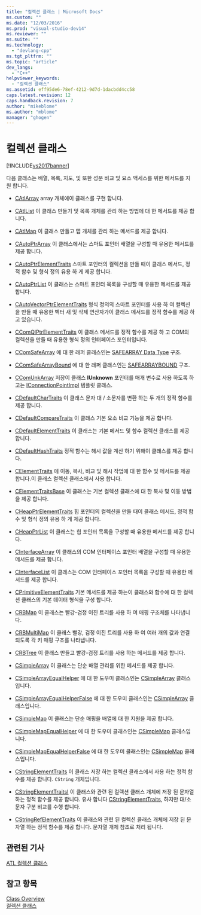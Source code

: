 ```yaml
---
title: "컬렉션 클래스 | Microsoft Docs"
ms.custom: ""
ms.date: "12/03/2016"
ms.prod: "visual-studio-dev14"
ms.reviewer: ""
ms.suite: ""
ms.technology: 
  - "devlang-cpp"
ms.tgt_pltfrm: ""
ms.topic: "article"
dev_langs: 
  - "C++"
helpviewer_keywords: 
  - "컬렉션 클래스"
ms.assetid: eff95de6-78ef-4212-9d7d-1dacbdd4cc58
caps.latest.revision: 12
caps.handback.revision: 7
author: "mikeblome"
ms.author: "mblome"
manager: "ghogen"
---
```

# 컬렉션 클래스
[!INCLUDE[vs2017banner](../assembler/inline/includes/vs2017banner.md)]

다음 클래스는 배열, 목록, 지도, 및 또한 성분 비교 및 요소 액세스를 위한 메서드를 지원 합니다.  
  
-   [CAtlArray](../atl/reference/catlarray-class.md) array 개체에이 클래스를 구현 합니다.  
  
-   [CAtlList](../atl/reference/catllist-class.md) 이 클래스 만들기 및 목록 개체를 관리 하는 방법에 대 한 메서드를 제공 합니다.  
  
-   [CAtlMap](../atl/reference/catlmap-class.md) 이 클래스 만들고 맵 개체를 관리 하는 메서드를 제공 합니다.  
  
-   [CAutoPtrArray](../atl/reference/cautoptrarray-class.md) 이 클래스에서는 스마트 포인터 배열을 구성할 때 유용한 메서드를 제공 합니다.  
  
-   [CAutoPtrElementTraits](../atl/reference/cautoptrelementtraits-class.md) 스마트 포인터의 컬렉션을 만들 때이 클래스 메서드, 정적 함수 및 형식 정의 유용 하 게 제공 합니다.  
  
-   [CAutoPtrList](../atl/reference/cautoptrlist-class.md) 이 클래스는 스마트 포인터 목록을 구성할 때 유용한 메서드를 제공 합니다.  
  
-   [CAutoVectorPtrElementTraits](../atl/reference/cautovectorptrelementtraits-class.md) 형식 정의의 스마트 포인터를 사용 하 여 컬렉션을 만들 때 유용한 벡터 새 및 삭제 연산자가이 클래스 메서드를 정적 함수를 제공 하 고 있습니다.  
  
-   [CComQIPtrElementTraits](../atl/reference/ccomqiptrelementtraits-class.md) 이 클래스 메서드를 정적 함수를 제공 하 고 COM의 컬렉션을 만들 때 유용한 형식 정의 인터페이스 포인터입니다.  
  
-   [CComSafeArray](../atl/reference/ccomsafearray-class.md) 에 대 한 래퍼 클래스인는 [SAFEARRAY Data Type](http://msdn.microsoft.com/ko-kr/9ec8025b-4763-4526-ab45-390c5d8b3b1e) 구조.  
  
-   [CComSafeArrayBound](../atl/reference/ccomsafearraybound-class.md) 에 대 한 래퍼 클래스인는  [SAFEARRAYBOUND](http://msdn.microsoft.com/ko-kr/303a9bdb-71d6-4f14-8747-84cf84936c6d) 구조.  
  
-   [CComUnkArray](../atl/reference/ccomunkarray-class.md) 저장이 클래스  **IUnknown** 포인터를 매개 변수로 사용 하도록 하 고는  [IConnectionPointImpl](../atl/reference/iconnectionpointimpl-class.md) 템플릿 클래스.  
  
-   [CDefaultCharTraits](../atl/reference/cdefaultchartraits-class.md) 이 클래스 문자 대 \/ 소문자를 변환 하는 두 개의 정적 함수를 제공 합니다.  
  
-   [CDefaultCompareTraits](../atl/reference/cdefaultcomparetraits-class.md) 이 클래스 기본 요소 비교 기능을 제공 합니다.  
  
-   [CDefaultElementTraits](../atl/reference/cdefaultelementtraits-class.md) 이 클래스는 기본 메서드 및 함수 컬렉션 클래스를 제공 합니다.  
  
-   [CDefaultHashTraits](../atl/reference/cdefaulthashtraits-class.md) 정적 함수는 해시 값을 계산 하기 위해이 클래스를 제공 합니다.  
  
-   [CElementTraits](../atl/reference/celementtraits-class.md) 에 이동, 복사, 비교 및 해시 작업에 대 한 함수 및 메서드를 제공 합니다.이 클래스 컬렉션 클래스에서 사용 합니다.  
  
-   [CElementTraitsBase](../atl/reference/celementtraitsbase-class.md) 이 클래스는 기본 컬렉션 클래스에 대 한 복사 및 이동 방법을 제공 합니다.  
  
-   [CHeapPtrElementTraits](../atl/reference/cheapptrelementtraits-class.md) 힙 포인터의 컬렉션을 만들 때이 클래스 메서드, 정적 함수 및 형식 정의 유용 하 게 제공 합니다.  
  
-   [CHeapPtrList](../atl/reference/cheapptrlist-class.md) 이 클래스는 힙 포인터 목록을 구성할 때 유용한 메서드를 제공 합니다.  
  
-   [CInterfaceArray](../atl/reference/cinterfacearray-class.md) 이 클래스의 COM 인터페이스 포인터 배열을 구성할 때 유용한 메서드를 제공 합니다.  
  
-   [CInterfaceList](../atl/reference/cinterfacelist-class.md) 이 클래스는 COM 인터페이스 포인터 목록을 구성할 때 유용한 메서드를 제공 합니다.  
  
-   [CPrimitiveElementTraits](../atl/reference/cprimitiveelementtraits-class.md) 기본 메서드를 제공 하는이 클래스와 함수에 대 한 컬렉션 클래스의 기본 데이터 형식을 구성 합니다.  
  
-   [CRBMap](../atl/reference/crbmap-class.md) 이 클래스는 빨강\-검정 이진 트리를 사용 하 여 매핑 구조체를 나타냅니다.  
  
-   [CRBMultiMap](../atl/reference/crbmultimap-class.md) 이 클래스 빨강, 검정 이진 트리를 사용 하 여 여러 개의 값과 연결 되도록 각 키 매핑 구조를 나타냅니다.  
  
-   [CRBTree](../atl/reference/crbtree-class.md) 이 클래스 만들고 빨강\-검정 트리를 사용 하는 메서드를 제공 합니다.  
  
-   [CSimpleArray](../atl/reference/csimplearray-class.md) 이 클래스는 단순 배열 관리를 위한 메서드를 제공 합니다.  
  
-   [CSimpleArrayEqualHelper](../atl/reference/csimplearrayequalhelper-class.md) 에 대 한 도우미 클래스인는  [CSimpleArray](../atl/reference/csimplearray-class.md) 클래스입니다.  
  
-   [CSimpleArrayEqualHelperFalse](../atl/reference/csimplearrayequalhelperfalse-class.md) 에 대 한 도우미 클래스인는  [CSimpleArray](../atl/reference/csimplearray-class.md) 클래스입니다.  
  
-   [CSimpleMap](../atl/reference/csimplemap-class.md) 이 클래스는 단순 매핑을 배열에 대 한 지원을 제공 합니다.  
  
-   [CSimpleMapEqualHelper](../atl/reference/csimplemapequalhelper-class.md) 에 대 한 도우미 클래스인는  [CSimpleMap](../atl/reference/csimplemap-class.md) 클래스입니다.  
  
-   [CSimpleMapEqualHelperFalse](../atl/reference/csimplemapequalhelperfalse-class.md) 에 대 한 도우미 클래스인는  [CSimpleMap](../atl/reference/csimplemap-class.md) 클래스입니다.  
  
-   [CStringElementTraits](../atl/reference/cstringelementtraits-class.md) 이 클래스 저장 하는 컬렉션 클래스에서 사용 하는 정적 함수를 제공 합니다. `CString` 개체입니다.  
  
-   [CStringElementTraitsI](../atl/reference/cstringelementtraitsi-class.md) 이 클래스와 관련 된 컬렉션 클래스 개체에 저장 된 문자열 하는 정적 함수를 제공 합니다.  유사 합니다  [CStringElementTraits](../atl/reference/cstringelementtraits-class.md), 하지만 대\/소문자 구분 비교를 수행 합니다.  
  
-   [CStringRefElementTraits](../atl/reference/cstringrefelementtraits-class.md) 이 클래스와 관련 된 컬렉션 클래스 개체에 저장 된 문자열 하는 정적 함수를 제공 합니다.  문자열 개체 참조로 처리 됩니다.  
  
## 관련된 기사  
 [ATL 컬렉션 클래스](../atl/atl-collection-classes.md)  
  
## 참고 항목  
 [Class Overview](../atl/atl-class-overview.md)   
 [컬렉션 클래스](../atl/atl-collection-classes.md)